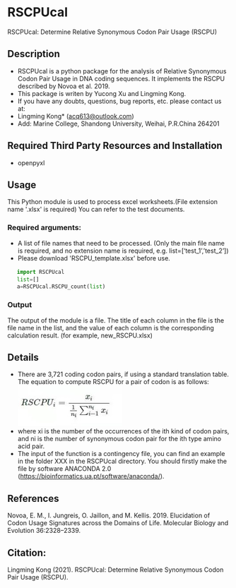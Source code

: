 # RSCPUcal
RSCPUcal: Determine Relative Synonymous Codon Pair Usage (RSCPU)
## Description
- RSCPUcal is a python package for the analysis of Relative Synonymous Codon Pair Usage in DNA coding sequences. It implements the RSCPU described by Novoa et al. 2019.
- This package is writen by Yucong Xu and Lingming Kong.
- If you have any doubts, questions, bug reports, etc. please contact us at:
- Lingming Kong* (acq613@outlook.com)
- Add: Marine College, Shandong University, Weihai, P.R.China 264201
## Required Third Party Resources and Installation
- openpyxl
## Usage
This Python module is used to process excel worksheets.(File extension name '.xlsx' is required) You can refer to the test documents.
### Required arguments:
- A list of file names that need to be processed. (Only the main file name is required, and no extension name is required, e.g. list=[‘test_1’,’test_2’])
- Please download 'RSCPU_template.xlsx' before use.
```Python
   import RSCPUcal
   list=[]
   a=RSCPUcal.RSCPU_count(list)
```
### Output
The output of the module is a file. The title of each column in the file is the file name in the list, and the value of each column is the corresponding calculation result. (for example, new_RSCPU.xlsx)
## Details
- There are 3,721 coding codon pairs, if using a standard translation table. The equation to compute RSCPU for a pair of codon is as follows:
![formula](https://raw.githubusercontent.com/canacexu/RSCPUcal/main/formula.jpg)
- where xi is the number of the occurrences of the ith kind of codon pairs, and ni is the number of synonymous codon pair for the ith type amino acid pair.
- The input of the function is a contingency file, you can find an example in the folder XXX in the RSCPUcal directory. You should firstly make the file by software ANACONDA 2.0 (https://bioinformatics.ua.pt/software/anaconda/). 
## References
Novoa, E. M., I. Jungreis, O. Jaillon, and M. Kellis. 2019. Elucidation of Codon Usage Signatures across the Domains of Life. Molecular Biology and Evolution 36:2328–2339.
## Citation:
Lingming Kong (2021). RSCPUcal: Determine Relative Synonymous Codon Pair Usage (RSCPU).
